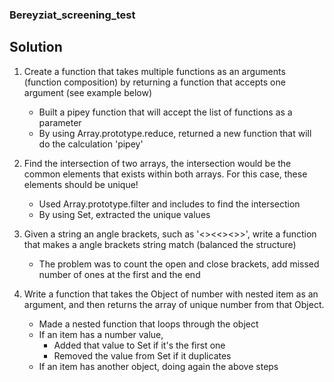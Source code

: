 ### Bereyziat_screening_test

## Solution

1. Create a function that takes multiple functions as an arguments (function composition) 
   by returning a function that accepts one argument (see example below)
   
   - Built a pipey function that will accept the list of functions as a parameter
   - By using Array.prototype.reduce, returned a new function that will do the calculation 'pipey'
   
2. Find the intersection of two arrays, the intersection would be the common elements that exists within both arrays.
   For this case, these elements should be unique! 
   
   - Used Array.prototype.filter and includes to find the intersection
   - By using Set, extracted the unique values
   
3. Given a string an angle brackets, such as '<><<><>>', write a function that makes a angle brackets string match (balanced the structure)
   
   - The problem was to count the open and close brackets, add missed number of ones at the first and the end
   
 4. Write a function that takes the Object of number with nested item as an argument, and then returns the array of unique number from that Object.
    
    - Made a nested function that loops through the object
    - If an item has a number value, 
        * Added that value to Set if it's the first one
        * Removed the value from Set if it duplicates
    - If an item has another object, doing again the above steps
